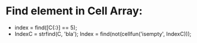 # Find element in Cell Array:

* index = find([C{:}] == 5);
* IndexC = strfind(C, 'bla'); Index = find(not(cellfun('isempty', IndexC)));
